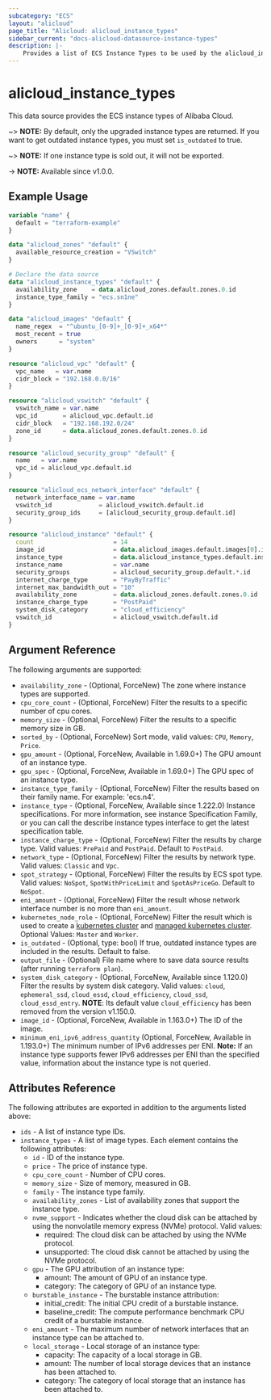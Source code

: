 ```yaml
---
subcategory: "ECS"
layout: "alicloud"
page_title: "Alicloud: alicloud_instance_types"
sidebar_current: "docs-alicloud-datasource-instance-types"
description: |-
    Provides a list of ECS Instance Types to be used by the alicloud_instance resource.
---
```


# alicloud_instance_types

This data source provides the ECS instance types of Alibaba Cloud.

~> **NOTE:** By default, only the upgraded instance types are returned. If you want to get outdated instance types, you must set `is_outdated` to true.

~> **NOTE:** If one instance type is sold out, it will not be exported.

-> **NOTE:** Available since v1.0.0.

## Example Usage

```terraform
variable "name" {
  default = "terraform-example"
}

data "alicloud_zones" "default" {
  available_resource_creation = "VSwitch"
}

# Declare the data source
data "alicloud_instance_types" "default" {
  availability_zone    = data.alicloud_zones.default.zones.0.id
  instance_type_family = "ecs.sn1ne"
}

data "alicloud_images" "default" {
  name_regex  = "^ubuntu_[0-9]+_[0-9]+_x64*"
  most_recent = true
  owners      = "system"
}

resource "alicloud_vpc" "default" {
  vpc_name   = var.name
  cidr_block = "192.168.0.0/16"
}

resource "alicloud_vswitch" "default" {
  vswitch_name = var.name
  vpc_id       = alicloud_vpc.default.id
  cidr_block   = "192.168.192.0/24"
  zone_id      = data.alicloud_zones.default.zones.0.id
}

resource "alicloud_security_group" "default" {
  name   = var.name
  vpc_id = alicloud_vpc.default.id
}

resource "alicloud_ecs_network_interface" "default" {
  network_interface_name = var.name
  vswitch_id             = alicloud_vswitch.default.id
  security_group_ids     = [alicloud_security_group.default.id]
}

resource "alicloud_instance" "default" {
  count                      = 14
  image_id                   = data.alicloud_images.default.images[0].id
  instance_type              = data.alicloud_instance_types.default.instance_types[0].id
  instance_name              = var.name
  security_groups            = alicloud_security_group.default.*.id
  internet_charge_type       = "PayByTraffic"
  internet_max_bandwidth_out = "10"
  availability_zone          = data.alicloud_zones.default.zones.0.id
  instance_charge_type       = "PostPaid"
  system_disk_category       = "cloud_efficiency"
  vswitch_id                 = alicloud_vswitch.default.id
}
```

## Argument Reference

The following arguments are supported:

* `availability_zone` - (Optional, ForceNew) The zone where instance types are supported.
* `cpu_core_count` - (Optional, ForceNew) Filter the results to a specific number of cpu cores.
* `memory_size` - (Optional, ForceNew) Filter the results to a specific memory size in GB.
* `sorted_by` - (Optional, ForceNew) Sort mode, valid values: `CPU`, `Memory`, `Price`.
* `gpu_amount` - (Optional, ForceNew, Available in 1.69.0+) The GPU amount of an instance type.
* `gpu_spec` - (Optional, ForceNew, Available in 1.69.0+) The GPU spec of an instance type.
* `instance_type_family` - (Optional, ForceNew) Filter the results based on their family name. For example: 'ecs.n4'.
* `instance_type` - (Optional, ForceNew, Available since 1.222.0) Instance specifications. For more information, see instance Specification Family, or you can call the describe instance types interface to get the latest specification table.
* `instance_charge_type` - (Optional, ForceNew) Filter the results by charge type. Valid values: `PrePaid` and `PostPaid`. Default to `PostPaid`.
* `network_type` - (Optional, ForceNew) Filter the results by network type. Valid values: `Classic` and `Vpc`.
* `spot_strategy` - (Optional, ForceNew) Filter the results by ECS spot type. Valid values: `NoSpot`, `SpotWithPriceLimit` and `SpotAsPriceGo`. Default to `NoSpot`.
* `eni_amount` - (Optional, ForceNew) Filter the result whose network interface number is no more than `eni_amount`.
* `kubernetes_node_role` - (Optional, ForceNew) Filter the result which is used to create a [kubernetes cluster](https://www.terraform.io/docs/providers/alicloud/r/cs_kubernetes)
 and [managed kubernetes cluster](https://www.terraform.io/docs/providers/alicloud/r/cs_managed_kubernetes). Optional Values: `Master` and `Worker`.
* `is_outdated` - (Optional, type: bool) If true, outdated instance types are included in the results. Default to false.
* `output_file` - (Optional) File name where to save data source results (after running `terraform plan`).
* `system_disk_category` - (Optional, ForceNew, Available since 1.120.0) Filter the results by system disk category. Valid values: `cloud`, `ephemeral_ssd`, `cloud_essd`, `cloud_efficiency`, `cloud_ssd`, `cloud_essd_entry`. 
  **NOTE**: Its default value `cloud_efficiency` has been removed from the version v1.150.0.
* `image_id` - (Optional, ForceNew, Available in 1.163.0+) The ID of the image.
* `minimum_eni_ipv6_address_quantity` (Optional, ForceNew, Available in 1.193.0+) The minimum number of IPv6 addresses per ENI. **Note:** If an instance type supports fewer IPv6 addresses per ENI than the specified value, information about the instance type is not queried.

## Attributes Reference

The following attributes are exported in addition to the arguments listed above:

* `ids` - A list of instance type IDs.
* `instance_types` - A list of image types. Each element contains the following attributes:
  * `id` - ID of the instance type.
  * `price` - The price of instance type.
  * `cpu_core_count` - Number of CPU cores.
  * `memory_size` - Size of memory, measured in GB.
  * `family` - The instance type family.
  * `availability_zones` - List of availability zones that support the instance type.
  * `nvme_support` - Indicates whether the cloud disk can be attached by using the nonvolatile memory express (NVMe) protocol. Valid values:
    - required: The cloud disk can be attached by using the NVMe protocol.
    - unsupported: The cloud disk cannot be attached by using the NVMe protocol.  
  * `gpu` - The GPU attribution of an instance type:
    - amount: The amount of GPU of an instance type.
    - category: The category of GPU of an instance type.
  * `burstable_instance` - The burstable instance attribution:
    - initial_credit: The initial CPU credit of a burstable instance.
    - baseline_credit:  The compute performance benchmark CPU credit of a burstable instance.
  * `eni_amount` - The maximum number of network interfaces that an instance type can be attached to.
  * `local_storage` - Local storage of an instance type:
    - capacity: The capacity of a local storage in GB.
    - amount:  The number of local storage devices that an instance has been attached to.
    - category: The category of local storage that an instance has been attached to.

